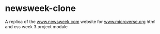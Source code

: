 # newsweek-clone
A replica of the www.newsweek.com website for www.microverse.org html and css week 3 project module
